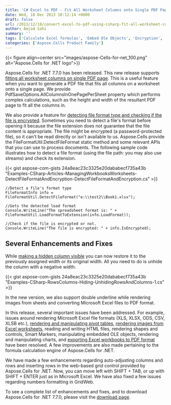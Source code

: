 ```yaml
---
title: 'C# Excel to PDF - Fit All Worksheet Columns onto Single PDF Page'
date: Wed, 18 Dec 2013 10:12:14 +0000
draft: false
url: /2013/12/18/convert-excel-to-pdf-using-csharp-fit-all-worksheet-columns-onto-single-pdf-page/
author: Amjad Sahi
summary: ''
tags: ['Calculate Excel formulas', 'Embed Ole Objects', 'Encryption', 'Excel Files', 'Fit all worksheet columns in one PDF page', 'Smart Markers', 'advanced conditional formatting', 'export Excel workbooks to PDF', 'generate password protected Excel files', 'hide/unhide rows and columns', 'improved OOXML API', 'manipulate PivotTables', 'render MS Excel file formats', 'render images files from Charts', 'rendering Charts', 'select range of cells', 'web based grid control']
categories: ['Aspose.Cells Product Family']
---
```




{{< figure align=center src="images/aspose-Cells-for-net_100.png" alt="Aspose.Cells for .NET logo">}}


Aspose.Cells for .NET 7.7.0 has been released. This new release supports [fitting all worksheet columns on single PDF page][1]. This is a useful feature when you want to generate a PDF file that fits all columns on a worksheet onto a single page. We provide PdfSaveOptions.AllColumnsInOnePagePerSheet property which performs complex calculations, such as the height and width of the resultant PDF page to fit all the columns in.

We also provide a feature for [detecting file format type and checking if the file is encrypted][2]. Sometimes you need to detect a file's format before opening it because the file extension does not guarantee that the file content is appropriate. The file might be encrypted (a password-protected file), so it can't be read directly or isn't available to us. Aspose.Cells provide the FileFormatUtil.DetectFileFormat static method and some relevant APIs that you can use to process documents. The following sample code illustrates how to detect a file format (using the file path: you may also use streams) and check its extension.

{{< gist aspose-com-gists 24a8eac23c3325e20dababecf735a43b "Examples-CSharp-Articles-ManagingWorkbooksWorksheets-DetectFileFormatAndEncryption-DetectFileFormatAndEncryption.cs" >}}

```
//Detect a file's format type
FileFormatInfo info = FileFormatUtil.DetectFileFormat("e:\\test2\\Book1.xlsx");

//Gets the detected load format
Console.WriteLine("The spreadsheet format is: " + FileFormatUtil.LoadFormatToExtension(info.LoadFormat));

//Check if the file is encrypted or not.
Console.WriteLine("The file is encrypted: " + info.IsEncrypted);
```

## Several Enhancements and Fixes

While [making a hidden column visible][3] you can now restore it to the previously assigned width or its original width. All you need to do is unhide the column with a negative width.

{{< gist aspose-com-gists 24a8eac23c3325e20dababecf735a43b "Examples-CSharp-RowsColumns-Hiding-UnhidingRowsAndColumns-1.cs" >}}

In the new version, we also support double underline while rendering images from sheets and converting Microsoft Excel files to PDF format.

In this release, several important issues have been addressed. For example, issues around rendering Microsoft Excel file formats (XLS, XLSX, ODS, CSV, XLSB etc.), [rendering and manipulating pivot tables][4], [rendering images from Excel worksheets][5], reading and writing HTML files, rendering shapes and controls, Smart Markers, manipulating embedded OLE objects, rendering and manipulating charts, and [exporting Excel workbooks to PDF format][6] have been resolved. A few improvements are also made pertaining to the formula calculation engine of Aspose.Cells for .NET.

We have made a few enhancements regarding auto-adjusting columns and rows and inserting rows in the web-based grid control provided by Aspose.Cells for .NET. Now, you can move left with SHIFT + TAB, or up with SHIFT + ENTER just as in Microsoft Excel. We have also fixed a few issues regarding numbers formatting in GridWeb.

To see a complete list of enhancements and fixes, and to download Aspose.Cells for .NET 7.7.0, please visit the [download page][7].




[1]: https://docs.aspose.com/display/cellsnet/Fit+all+Worksheet+Columns+on+single+PDF+page
[2]: https://docs.aspose.com/display/cellsnet/How+to+Detect+a+file+format+and+check+if+the+file+is+Encrypted
[3]: https://docs.aspose.com/display/cellsnet/Hiding+and+Showing+Rows+and+Columns
[4]: https://docs.aspose.com/display/cellsnet/Pivot+Tables
[5]: http://docs.aspose.com/display/cellsnet/Converting+Worksheet+to+Image
[6]: http://docs.aspose.com/display/cellsnet/Converting+Excel+to+PDF+Files
[7]: https://downloads.aspose.com/cells/net




